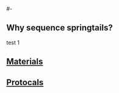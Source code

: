 #-
## Why sequence springtails? 
test 1
## [Materials](https://docs.google.com/spreadsheets/d/1JDUi6u-Q9zlx3uk2XESR0rLhJni3TZ32g9bYmvwadkU/edit?usp=sharing)
## [Protocals](https://docs.google.com/document/d/1-IAqdoOBckcC2cETDoW96KVJZo19VDv3pWvpuIpeYq4/edit?usp=sharing)

